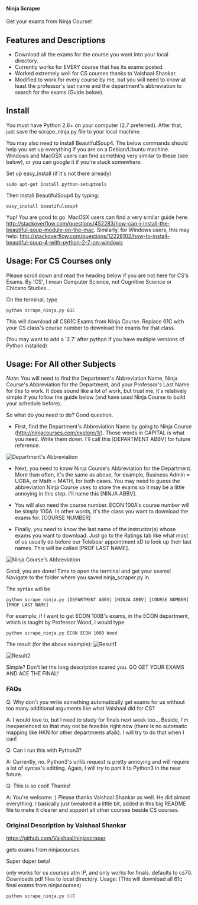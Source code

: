 #### Ninja Scraper
Get your exams from Ninja Course!

## Features and Descriptions
* Download all the exams for the course you want into your local directory.
* Currently works for EVERY course that has its exams posted. 
* Worked extremely well for CS courses thanks to Vaishaal Shankar. 
* Modified to work for every course by me, but you will need to know at least the professor's last name and the department's abbreviation to search for the exams (Guide below).

## Install
You must have Python 2.6+ on your computer (2.7 preferred). After that, just save the scrape_ninja.py file to your local machine.

You may also need to install BeautifulSoup4. The below commands should help you set up everything if you are on a Debian/Ubuntu machine. Windows and MacOSX users can find something very similar to these (see below), or you can google it if you're stuck somewhere.

Set up easy_install (if it's not there already)
```
sudo apt-get install python-setuptools
```

Then install BeautifulSoup4 by typing:
```
easy_install beautifulsoup4
```

Yup! You are good to go. MacOSX users can find a very similar guide here: http://stackoverflow.com/questions/452283/how-can-i-install-the-beautiful-soup-module-on-the-mac. Similarly, for Windows users, this may help: http://stackoverflow.com/questions/12228102/how-to-install-beautiful-soup-4-with-python-2-7-on-windows

## Usage: For CS Courses only
Please scroll down and read the heading below if you are not here for CS's Exams. By 'CS', I mean Computer Science, not Cognitive Science or Chicano Studies...

On the terminal, type  
```
python scrape_ninja.py 61C 
```
This will download all CS61C Exams from Ninja Course. Replace 61C with your CS class's course number to download the exams for that class. 

(You may want to add a '2.7' after python if you have multiple versions of Python installed)

## Usage: For All other Subjects
*Note*: You will need to find the Department's Abbreviation Name, Ninja Course's Abbreviation for the Department, and your Professor's Last Name for this to work. It does sound like a lot of work, but trust me, it's relatively simple if you follow the guide below (and have used Ninja Course to build your schedule before).

So what do you need to do? Good question.

* First, find the Department's Abbreviation Name by going to Ninja Course (http://ninjacourses.com/explore/1/). Those words in CAPITAL is what you need. Write them down. I'll call this [DEPARTMENT ABBV] for future reference.

![Department's Abbreviation](https://raw.github.com/kqdtran/ninjascraper/master/img/department_abbr.png)

* Next, you need to know Ninja Course's Abbreviation for the Department. More than often, it's the same as above, for example, Business Admin = UGBA, or Math = MATH, for both cases. You may need to guess the abbreviation Ninja Course uses to store the exams so it may be a little annoying in this step. I'll name this [NINJA ABBV]. 

* You will also need the course number. ECON 100A's course number will be simply 100A. In other words, it's the class you want to download the exams for. [COURSE NUMBER]

* Finally, you need to know the last name of the instructor(s) whose exams you want to download. Just go to the Ratings tab like what most of us usually do before our Telebear appointment xD to look up their last names. This will be called [PROF LAST NAME].

![Ninja Course's Abbreviation](https://raw.github.com/kqdtran/ninjascraper/master/img/lastname.png)

Good, you are done! Time to open the terminal and get your exams! Navigate to the folder where you saved ninja_scraper.py in.

The syntax will be
```
python scrape_ninja.py [DEPARTMENT ABBV] [NINJA ABBV] [COURSE NUMBER] [PROF LAST NAME]
```

For example, if I want to get ECON 100B's exams, in the ECON department, which is taught by Professor Wood, I would type
```
python scrape_ninja.py ECON ECON 100B Wood
```

The result (for the above example):
![Result1](https://raw.github.com/kqdtran/ninjascraper/master/img/result1.png)


![Result2](https://raw.github.com/kqdtran/ninjascraper/master/img/result2.png)

Simple? Don't let the long description scared you. GO GET YOUR EXAMS AND ACE THE FINAL!

### FAQs
Q: Why don't you write something automatically get exams for us without too many additional arguments like what Vaishaal did for CS?

A: I would love to, but I need to study for finals next week too... Beside, I'm inexperienced so that may not be feasible right now (there is no automatic mapping like HKN for other departments afaik). I will try to do that when I can!

Q: Can I run this with Python3?

A: Currently, no. Python3's urllib.request is pretty annoying and will require a lot of syntax's editting. Again, I will try to port it to Python3 in the near future.

Q: This is so cool! Thanks!

A: You're welcome :) Please thanks Vaishaal Shankar as well. He did almost everything. I basically just tweaked it a little bit, added in this big README file to make it clearer and support all other courses beside CS courses. 


### Original Description by Vaishaal Shankar
https://github.com/Vaishaal/ninjascraper

gets exams from ninjacourses

Super duper beta!

only works for cs courses atm :P, and only works for finals.
defaults to cs70. Downloads pdf files to local directory.
Usage: (This will download all 61c final exams from ninjacourses)
```python
python scrape_ninja.py 61C 
```
